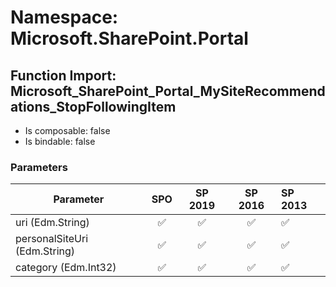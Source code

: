 # Namespace: Microsoft.SharePoint.Portal

## Function Import: Microsoft_SharePoint_Portal_MySiteRecommendations_StopFollowingItem

- Is composable: false
- Is bindable: false

### Parameters

Parameter | SPO | SP 2019 | SP 2016 | SP 2013
----------|:---:|:-------:|:-------:|:-------
uri (Edm.String) | ✅ | ✅ | ✅ | ✅
personalSiteUri (Edm.String) | ✅ | ✅ | ✅ | ✅
category (Edm.Int32) | ✅ | ✅ | ✅ | ✅
